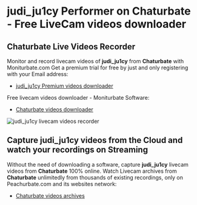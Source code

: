 # judi_ju1cy Performer on Chaturbate - Free LiveCam videos downloader

## Chaturbate Live Videos Recorder

Monitor and record livecam videos of **judi_ju1cy** from **Chaturbate** with Moniturbate.com
Get a premium trial for free by just and only registering with your Email address:
* [judi_ju1cy Premium videos downloader](https://moniturbate.com/request-demo-licence-key.html)

Free livecam videos downloader - Moniturbate Software:
* [Chaturbate videos downloader](https://moniturbate.com/moniturbate-download-software.html)

![judi_ju1cy livecam videos recorder](https://peachurnet.com/templates/moniturbate-software.png)


## Capture judi_ju1cy videos from the Cloud and watch your recordings on Streaming

Without the need of downloading a software, capture **judi_ju1cy** livecam videos from **Chaturbate** 100% online.
Watch Livecam archives from **Chaturbate** unlimitedly from thousands of existing recordings, only on Peachurbate.com and its websites network:
* [Chaturbate videos archives](https://peachurnet.com/)
